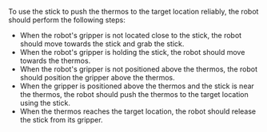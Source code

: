 To use the stick to push the thermos to the target location reliably, the robot should perform the following steps:

- When the robot's gripper is not located close to the stick, the robot should move towards the stick and grab the stick.
- When the robot's gripper is holding the stick, the robot should move towards the thermos.
- When the robot's gripper is not positioned above the thermos, the robot should position the gripper above the thermos.
- When the gripper is positioned above the thermos and the stick is near the thermos, the robot should push the thermos to the target location using the stick.
- When the thermos reaches the target location, the robot should release the stick from its gripper.
